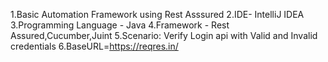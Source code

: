 
1.Basic Automation Framework using Rest Asssured
2.IDE- IntelliJ IDEA
3.Programming Language - Java
4.Framework - Rest Assured,Cucumber,Juint
5.Scenario: Verify Login api with Valid and Invalid credentials
6.BaseURL=https://reqres.in/
